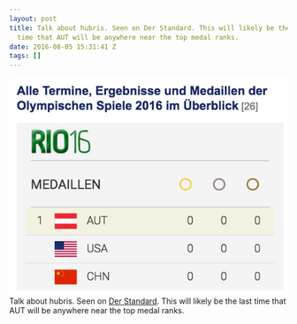 ```yaml
---
layout: post
title: Talk about hubris. Seen on Der Standard. This will likely be the last
  time that AUT will be anywhere near the top medal ranks.
date: 2016-08-05 15:31:41 Z
tags: []
---
```

![](/media/2016/08/148499293529.jpg)
Talk about hubris. Seen on [Der Standard](http://derstandard.at). This will likely be the last time that AUT will be anywhere near the top medal ranks.
